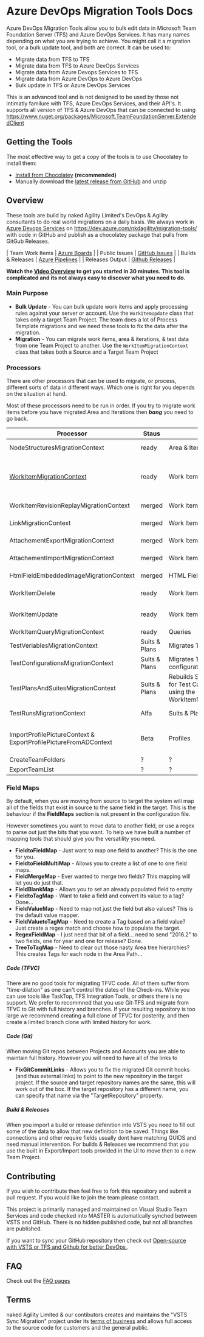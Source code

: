 # Azure DevOps Migration Tools Docs 

Azure DevOps Migration Tools allow you to bulk edit data in Microsoft Team Foundation Server (TFS) and Azure DevOps Services. It has many names depending on what you are trying to achieve. You might call it a migration tool, or a bulk update tool, and both are correct. It can be used to:

 - Migrate data from TFS to TFS
 - Migrate data from TFS to Azure DevOps Services
 - Migrate data from Azure Devops Services to TFS
 - Migrate data from Azure DevOps to Azure DevOps
 - Bulk update in TFS or Azure DevOps Services

 This is an advanced tool and is not designed to be used by those not intimatly familure with TFS, Azure DevOps Services, and their API's. It supports all version of TFS & Azure DevOps that can be connected to using https://www.nuget.org/packages/Microsoft.TeamFoundationServer.ExtendedClient 

## Getting the Tools

The most effective way to get a copy of the tools is to use Chocolatey to install them:

- [Install from Chocolatey](https://chocolatey.org/packages/vsts-sync-migrator/) **(recommended)**
- Manually download the [latest release from GitHub](https://github.com/nkdAgility/azure-devops-migration-tools/releases) and unzip

## Overview

These tools are build by naked Agility Limited's DevOps & Agility consultants to do real world migrations on a daily basis. We always work in [Azure Devops Services](http://dev.azure.com) on https://dev.azure.com/nkdagility/migration-tools/ with code in GitHub and publish as a chocolatey package that pulls from GitGub Releases.

| Team Work Items | [Azure Boards](https://dev.azure.com/nkdagility/migration-tools/) |
| Public Issues | [GitHub Issues](https://github.com/nkdAgility/azure-devops-migration-tools/) |
| Builds & Releases | [Azure Pipelines](https://dev.azure.com/nkdagility/migration-tools/) |
| Releases Output | [Github Releases](https://github.com/nkdAgility/azure-devops-migration-tools/releases) |

**Watch the [Video Overview](https://youtu.be/ZxDktQae10M) to get you started in 30 minutes. This tool is complicated and its not always easy to discover what you need to do.**

### Main Purpose

- **Bulk Update** - You can bulk update work items and apply processing rules against your server or account. Use the `WorkItemUpdate` class that takes only a target Team Project. The team does a lot of Process Template migrations and we need these tools to fix the data after the migration.
- **Migration** - You can migrate work items, area & iterations, & test data from one Team Project to another. Use the `WorkItemMigrationContext` class that takes both a Source and a Target Team Project

### Processors

There are other processors that can be used to migrate, or process, different sorts of data in different ways. Which one is right for you depends on the situation at hand.

Most of these processors need to be run in order. If you try to migrate work items before you have migrated Area and Iterations then ***bang*** you need to go back.

|Processor |Staus |Target |Usage |
|---------|---------|---------|---------|
|NodeStructuresMigrationContext | ready | Area & Iteration | Migrates Area and Iteration Paths |
|[WorkItemMigrationContext](./processors/WorkItemMigrationConfig.md) | ready | Work Items | Migrates either tip or history of work items with Links & Attachments based on a query with field mappings |
|WorkItemRevisionReplayMigrationContext | merged |  Work Items | obsolite - merged into WorkItemMigrationContext |
|LinkMigrationContext | merged | Work Items | obsolite - merged into WorkItemMigrationContext |
|AttachementExportMigrationContext | merged | Work Items | obsolite - merged into WorkItemMigrationContext |
|AttachementImportMigrationContext | merged | Work Items | obsolite - merged into WorkItemMigrationContext |
|HtmlFieldEmbeddedImageMigrationContext | merged | HTML Fields | obsolite - merged into WorkItemMigrationContext |
|WorkItemDelete | ready | Work Items | Bulk delete of work items **WARNING DANGERIOUS** |
|WorkItemUpdate | ready | Work Items | Bulk update of Work Items based on a query and field mappings |
|WorkItemQueryMigrationContext | ready | Queries | Migrates shared queries |
|TestVeriablesMigrationContext | Suits & Plans | Migrates Test Variables |
|TestConfigurationsMigrationContext | Suits & Plans | Migrates Test configurations |
|TestPlansAndSuitesMigrationContext | Suits & Plans | Rebuilds Suits and plans for Test Cases migrated using the WorkItemMigrationContext |
|TestRunsMigrationContext | Alfa | Suits & Plans | Migrates the history of Test Runs |
|ImportProfilePictureContext & ExportProfilePictureFromADContext | Beta | Profiles | Downloads corporate images and updates TFS/Azure DevOps profiles |
|CreateTeamFolders | ? | ? | ? | 
|ExportTeamList | ? | ? | ? | 

### Field Maps

By default, when you are moving from source to target the system will map all of the fields that exist in source to the same field in the target. This is the behaviour if the **FieldMaps** section is not present in the configuration file.  

However sometimes you want to move data to another field, or use a regex to parse out just the bits that you want. To help we have built a number of mapping tools that should give you the versatility you need.

- **FieldtoFieldMap** - Just want to map one field to another? This is the one for you.
- **FieldtoFieldMultiMap** - Allows you to create a list of one to one field maps.
- **FieldMergeMap** - Ever wanted to merge two fields? This mapping will let you do just that.
- **FieldBlankMap** - Allows you to set an already populated field to empty
- **FieldtoTagMap** - Want to take a field and convert its value to a tag? Done...
- **FieldValueMap** - Need to map not just the field but also values? This is the default value mapper.
- **FieldValuetoTagMap** - Need to create a Tag based on a field value? Just create a regex match and choose how to populate the target.
- **RegexFieldMap** - I just need that bit of a field... need to send "2016.2" to two fields, one for year and one for release? Done.
- **TreeToTagMap** - Need to clear out those nasty Area tree hierarchies? This creates Tags for each node in the Area Path...

##### Code (TFVC)

There are no good tools for migrating TFVC code. All of them suffer from "time-dilation" as one can't control the dates of the Check-ins. While you can use tools like TaskTop, TFS Integration Tools, or others there is no support. We prefer to recommned that you use Git-TFS and migrate from TFVC to Git with full history and branches. If your resulting repository is too large we recommend creating a full clone of TFVC for posterity, and then create a limited branch clone with limited history for work.

##### Code (Git)

When moving Git repos between Projects and Accounts you are able to maintain full history. However you will need to have all of the links to 

- **FixGitCommitLinks** - Allows you to fix the migrated Git commit hooks (and thus external links) to point to the new repository in the target project. If the source and target repository names are the same, this will work out of the box. If the target repository has a different name, you can specify that name via the "TargetRepository" property.

##### Build & Releases

When you import a build or release defenition into VSTS you need to fill out some of the data to allow that new definition to be saved. Things like connections and other require fields usually dont have matching GUIDS and need manual intervention. For builds & Releases we recommend that you use the built in Export/Import tools provided in the UI to move then to a new Team Project.

## Contributing

If you wish to contribute then feel free to fork this repository and submit a pull request. If you would like to join the team please contact.

This project is primarily managed and maintained on Visual Studio Team Services and code checked into MASTER is automatically synched between VSTS and GitHub. There is no hidden published code, but not all branches are published.

If you want to sync your GitHub repository then check out [Open-source with VSTS or TFS and Github for better DevOps
](https://nkdagility.com/open-source-vsts-tfs-github-better-devops/).

## FAQ

Check out the [FAQ pages](faq.md)

## Terms

naked Agility Limited & our contibutors creates and maintains the "VSTS Sync Migration" project under its [terms of business](https://nkdagility.com/company/consulting-terms-of-business/) and allows full access to the source code for customers and the general public. 


